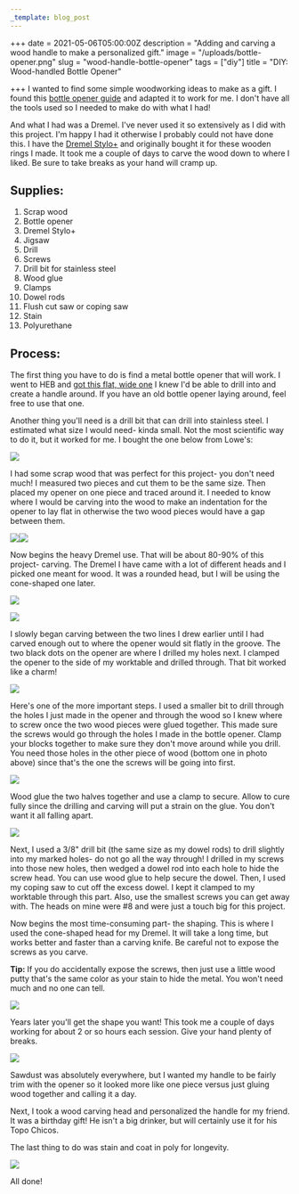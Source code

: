 ```yaml
---
_template: blog_post
---
```


+++
date = 2021-05-06T05:00:00Z
description = "Adding and carving a wood handle to make a personalized gift."
image = "/uploads/bottle-opener.png"
slug = "wood-handle-bottle-opener"
tags = ["diy"]
title = "DIY: Wood-handled Bottle Opener"

+++
I wanted to find some simple woodworking ideas to make as a gift. I found this [bottle opener guide](https://www.wwgoa.com/article/how-to-make-a-wood-handled-bottle-opener/) and adapted it to work for me. I don't have all the tools used so I needed to make do with what I had!

And what I had was a Dremel. I've never used it so extensively as I did with this project. I'm happy I had it otherwise I probably could not have done this. I have the [Dremel Stylo+](https://www.amazon.com/gp/product/B077Y86FKJ/ref=as_li_qf_asin_il_tl?ie=UTF8&tag=codybear0e-20&creative=9325&linkCode=as2&creativeASIN=B077Y86FKJ&linkId=29fecb7a6b7a887fcb2d7213a6c0deec) and originally bought it for these wooden rings I made. It took me a couple of days to carve the wood down to where I liked. Be sure to take breaks as your hand will cramp up.

## Supplies:

 1. Scrap wood
 2. Bottle opener
 3. Dremel Stylo+
 4. Jigsaw
 5. Drill
 6. Screws
 7. Drill bit for stainless steel
 8. Wood glue
 9. Clamps
10. Dowel rods
11. Flush cut saw or coping saw
12. Stain
13. Polyurethane

## Process:

The first thing you have to do is find a metal bottle opener that will work. I went to HEB and [got this flat, wide one](https://www.heb.com/product-detail/true-trueblade-bottle-opener-each/1996975) I knew I'd be able to drill into and create a handle around. If you have an old bottle opener laying around, feel free to use that one.

Another thing you'll need is a drill bit that can drill into stainless steel. I estimated what size I would need- kinda small. Not the most scientific way to do it, but it worked for me. I bought the one below from Lowe's:

![](/uploads/bottle_opener_6.jpg)

I had some scrap wood that was perfect for this project- you don't need much! I measured two pieces and cut them to be the same size. Then placed my opener on one piece and traced around it. I needed to know where I would be carving into the wood to make an indentation for the opener to lay flat in otherwise the two wood pieces would have a gap between them.

![](/uploads/bottle_opener.jpg)![](/uploads/bottle_opener_1.jpg)

Now begins the heavy Dremel use. That will be about 80-90% of this project- carving. The Dremel I have came with a lot of different heads and I picked one meant for wood. It was a rounded head, but I will be using the cone-shaped one later.

![](/uploads/bottle_opener_3.jpg)

![](/uploads/bottle_opener_5.jpg)

I slowly began carving between the two lines I drew earlier until I had carved enough out to where the opener would sit flatly in the groove. The two black dots on the opener are where I drilled my holes next. I clamped the opener to the side of my worktable and drilled through. That bit worked like a charm!

![](/uploads/bottle_opener_8.jpg)

Here's one of the more important steps. I used a smaller bit to drill through the holes I just made in the opener and through the wood so I knew where to screw once the two wood pieces were glued together. This made sure the screws would go through the holes I made in the bottle opener. Clamp your blocks together to make sure they don't move around while you drill. You need those holes in the other piece of wood (bottom one in photo above) since that's the one the screws will be going into first.

![](/uploads/bottle_opener_9.jpg)

Wood glue the two halves together and use a clamp to secure. Allow to cure fully since the drilling and carving will put a strain on the glue. You don't want it all falling apart.

![](/uploads/bottle_opener_10.jpg)

Next, I used a 3/8" drill bit (the same size as my dowel rods) to drill slightly into my marked holes- do not go all the way through! I drilled in my screws into those new holes, then wedged a dowel rod into each hole to hide the screw head. You can use wood glue to help secure the dowel. Then, I used my coping saw to cut off the excess dowel. I kept it clamped to my worktable through this part. Also, use the smallest screws you can get away with. The heads on mine were #8 and were just a touch big for this project.

Now begins the most time-consuming part- the shaping. This is where I used the cone-shaped head for my Dremel. It will take a long time, but works better and faster than a carving knife. Be careful not to expose the screws as you carve.

**Tip:** If you do accidentally expose the screws, then just use a little wood putty that's the same color as your stain to hide the metal. You won't need much and no one can tell.

![](/uploads/carving-progress-bottle-opener.jpg)

Years later you'll get the shape you want! This took me a couple of days working for about 2 or so hours each session. Give your hand plenty of breaks.

![](/uploads/bottle_opener_11.jpg)

Sawdust was absolutely everywhere, but I wanted my handle to be fairly trim with the opener so it looked more like one piece versus just gluing wood together and calling it a day.

Next, I took a wood carving head and personalized the handle for my friend. It was a birthday gift! He isn't a big drinker, but will certainly use it for his Topo Chicos.

The last thing to do was stain and coat in poly for longevity.

![](/uploads/finished-bottle-opener.jpg)

All done!
